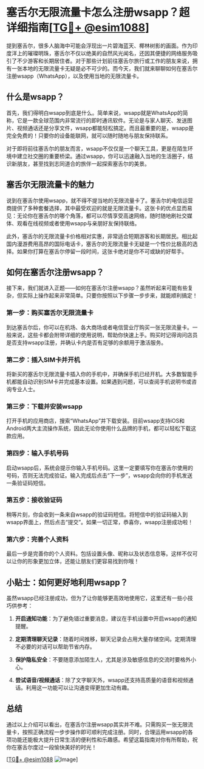 # 塞舌尔无限流量卡怎么注册wsapp？超详细指南[[TG💪+ @esim1088](https://t.me/s/esim1088)]

提到塞舌尔，很多人脑海中可能会浮现出一片碧海蓝天、椰林树影的画面。作为印度洋上的璀璨明珠，塞舌尔不仅以绝美的自然风光闻名，还因其便捷的网络服务吸引了不少游客和长期居住者。对于那些计划前往塞舌尔旅行或工作的朋友来说，拥有一张本地的无限流量卡无疑是必不可少的。而今天，我们就来聊聊如何在塞舌尔注册wsapp（WhatsApp），以及使用当地的无限流量卡。

## 什么是wsapp？

首先，我们得明白wsapp到底是什么。简单来说，wsapp就是WhatsApp的简称，它是一款全球范围内非常流行的即时通讯软件。无论是与家人聊天、发送图片、视频通话还是分享文件，wsapp都能轻松搞定。而且最重要的是，wsapp是完全免费的！只要你的设备能联网，就可以随时随地与朋友保持联系。

对于即将前往塞舌尔的朋友而言，wsapp不仅仅是一个聊天工具，更是在陌生环境中建立社交圈的重要桥梁。通过wsapp，你可以迅速融入当地的生活圈子，结识新朋友，甚至找到志同道合的旅伴一起探索塞舌尔的美景。

## 塞舌尔无限流量卡的魅力

说到在塞舌尔使用wsapp，就不得不提当地的无限流量卡了。塞舌尔的电信运营商提供了多种套餐选择，其中最受欢迎的就是无限流量卡。这张卡的优点显而易见：无论你在塞舌尔的哪个角落，都可以尽情享受高速网络，随时随地刷社交媒体、观看在线视频或者使用wsapp与亲朋好友保持联络。

此外，塞舌尔的无限流量卡价格相对实惠，非常适合短期游客和长期居民。相比起国内漫游费用高昂的国际电话卡，塞舌尔的无限流量卡无疑是一个性价比极高的选择。如果你打算在塞舌尔停留一段时间，这张卡绝对是你不可或缺的好帮手。

## 如何在塞舌尔注册wsapp？

接下来，我们就进入正题——如何在塞舌尔注册wsapp？虽然听起来可能有些复杂，但实际上操作起来非常简单。只要你按照以下步骤一步步来，就能顺利搞定！

### 第一步：购买塞舌尔无限流量卡

到达塞舌尔后，你可以在机场、各大商场或者电信营业厅购买一张无限流量卡。一般来说，这些卡都会附带详细的使用说明，帮助你快速上手。购买时记得询问店员是否支持wsapp注册，并确认卡内是否有足够的余额用于激活服务。

### 第二步：插入SIM卡并开机

将新买的塞舌尔无限流量卡插入你的手机中，并确保手机已经开机。大多数智能手机都能自动识别SIM卡并完成基本设置。如果遇到问题，可以查阅手机说明书或咨询专业人士。

### 第三步：下载并安装wsapp

打开手机的应用商店，搜索“WhatsApp”并下载安装。目前wsapp支持iOS和Android两大主流操作系统，因此无论你使用什么品牌的手机，都可以轻松下载这款应用。

### 第四步：输入手机号码

启动wsapp后，系统会提示你输入手机号码。这里一定要填写你在塞舌尔使用的号码，否则无法完成验证。输入完成后点击“下一步”，wsapp会向你的手机发送一条验证码短信。

### 第五步：接收验证码

稍等片刻，你会收到一条来自wsapp的验证码短信。将短信中的验证码输入到wsapp界面上，然后点击“提交”。如果一切正常，恭喜你，wsapp注册成功啦！

### 第六步：完善个人资料

最后一步是完善你的个人资料。包括设置头像、昵称以及状态信息等。这样不仅可以让你的形象更加立体，还能让朋友们更容易找到你哦！

## 小贴士：如何更好地利用wsapp？

虽然wsapp已经注册成功，但为了让你能够更高效地使用它，这里还有一些小技巧供参考：

1. **开启通知功能**：为了避免错过重要消息，建议在手机设置中开启wsapp的通知提醒。
   
2. **定期清理聊天记录**：随着时间推移，聊天记录会占用大量存储空间。定期清理不必要的对话可以帮助节省内存。

3. **保护隐私安全**：不要随意添加陌生人，尤其是涉及敏感信息的交流时要格外小心。

4. **尝试语音/视频通话**：除了文字聊天外，wsapp还支持高质量的语音和视频通话。利用这一功能可以让沟通变得更加生动有趣。

## 总结

通过以上介绍可以看出，在塞舌尔注册wsapp其实并不难。只需购买一张无限流量卡，按照正确流程一步步操作即可顺利完成注册。同时，合理运用wsapp的各项功能还能极大提升日常生活的便利性和乐趣感。希望这篇指南对你有所帮助，祝你在塞舌尔度过一段愉快美好的时光！

[[TG💪+ @esim1088](https://t.me/s/esim1088) ![Image](https://i.postimg.cc/4NQfJmqS/Snipaste-2025-05-13-00-14-12.png)]